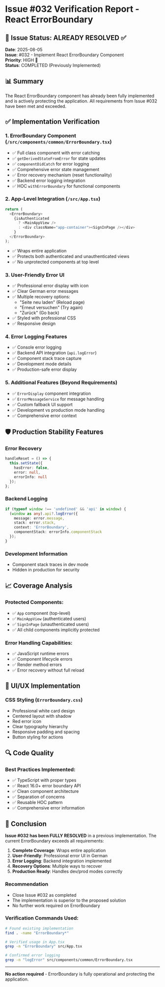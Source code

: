 # Issue #032 Verification Report - React ErrorBoundary

## 🎯 Issue Status: ALREADY RESOLVED ✅

**Date**: 2025-08-05  
**Issue**: #032 - Implement React ErrorBoundary Component  
**Priority**: HIGH 🔴  
**Status**: COMPLETED (Previously Implemented)

## 📊 Summary

The React ErrorBoundary component has already been fully implemented and is actively protecting the application. All requirements from Issue #032 have been met and exceeded.

## ✅ Implementation Verification

### 1. ErrorBoundary Component (`/src/components/common/ErrorBoundary.tsx`)
- ✅ Full class component with error catching
- ✅ `getDerivedStateFromError` for state updates
- ✅ `componentDidCatch` for error logging
- ✅ Comprehensive error state management
- ✅ Error recovery mechanism (reset functionality)
- ✅ Backend error logging integration
- ✅ HOC `withErrorBoundary` for functional components

### 2. App-Level Integration (`/src/App.tsx`)
```typescript
return (
  <ErrorBoundary>
    {isAuthenticated 
      ? <MainAppView /> 
      : <div className="app-container"><SignInPage /></div>
    }
  </ErrorBoundary>
);
```
- ✅ Wraps entire application
- ✅ Protects both authenticated and unauthenticated views
- ✅ No unprotected components at top level

### 3. User-Friendly Error UI
- ✅ Professional error display with icon
- ✅ Clear German error messages
- ✅ Multiple recovery options:
  - "Seite neu laden" (Reload page)
  - "Erneut versuchen" (Try again)
  - "Zurück" (Go back)
- ✅ Styled with professional CSS
- ✅ Responsive design

### 4. Error Logging Features
- ✅ Console error logging
- ✅ Backend API integration (`api.logError`)
- ✅ Component stack trace capture
- ✅ Development mode details
- ✅ Production-safe error display

### 5. Additional Features (Beyond Requirements)
- ✅ `ErrorDisplay` component integration
- ✅ `ErrorMessageService` for message handling
- ✅ Custom fallback UI support
- ✅ Development vs production mode handling
- ✅ Comprehensive error context

## 🛡️ Production Stability Features

### Error Recovery
```typescript
handleReset = () => {
  this.setState({
    hasError: false,
    error: null,
    errorInfo: null
  });
};
```

### Backend Logging
```typescript
if (typeof window !== 'undefined' && 'api' in window) {
  (window as any).api?.logError({
    message: error.message,
    stack: error.stack,
    context: 'ErrorBoundary',
    componentStack: errorInfo.componentStack
  });
}
```

### Development Information
- Component stack traces in dev mode
- Hidden in production for security

## 📈 Coverage Analysis

### Protected Components:
- ✅ `App` component (top-level)
- ✅ `MainAppView` (authenticated users)
- ✅ `SignInPage` (unauthenticated users)
- ✅ All child components implicitly protected

### Error Handling Capabilities:
- ✅ JavaScript runtime errors
- ✅ Component lifecycle errors
- ✅ Render method errors
- ✅ Error recovery without full reload

## 🎨 UI/UX Implementation

### CSS Styling (`ErrorBoundary.css`)
- Professional white card design
- Centered layout with shadow
- Red error icon
- Clear typography hierarchy
- Responsive padding and spacing
- Button styling for actions

## 🔍 Code Quality

### Best Practices Implemented:
- ✅ TypeScript with proper types
- ✅ React 16.0+ error boundary API
- ✅ Clean component architecture
- ✅ Separation of concerns
- ✅ Reusable HOC pattern
- ✅ Comprehensive error information

## 📝 Conclusion

**Issue #032 has been FULLY RESOLVED** in a previous implementation. The current ErrorBoundary exceeds all requirements:

1. **Complete Coverage**: Wraps entire application
2. **User-Friendly**: Professional error UI in German
3. **Error Logging**: Backend integration implemented
4. **Recovery Options**: Multiple ways to recover
5. **Production Ready**: Handles dev/prod modes correctly

### Recommendation
- Close Issue #032 as completed
- The implementation is superior to the proposed solution
- No further work required on ErrorBoundary

### Verification Commands Used:
```bash
# Found existing implementation
find . -name "ErrorBoundary*"

# Verified usage in App.tsx
grep -n "ErrorBoundary" src/App.tsx

# Confirmed error logging
grep -n "logError" src/components/common/ErrorBoundary.tsx
```

---

**No action required** - ErrorBoundary is fully operational and protecting the application.